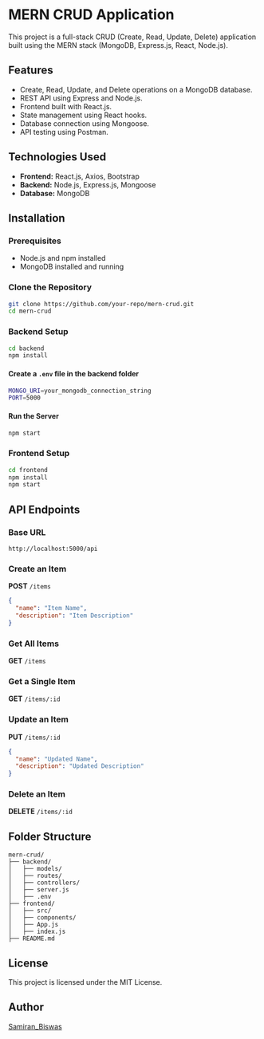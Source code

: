 # MERN CRUD Application

This project is a full-stack CRUD (Create, Read, Update, Delete) application built using the MERN stack (MongoDB, Express.js, React, Node.js).

## Features
- Create, Read, Update, and Delete operations on a MongoDB database.
- REST API using Express and Node.js.
- Frontend built with React.js.
- State management using React hooks.
- Database connection using Mongoose.
- API testing using Postman.

## Technologies Used
- **Frontend:** React.js, Axios, Bootstrap
- **Backend:** Node.js, Express.js, Mongoose
- **Database:** MongoDB

## Installation

### Prerequisites
- Node.js and npm installed
- MongoDB installed and running

### Clone the Repository
```sh
git clone https://github.com/your-repo/mern-crud.git
cd mern-crud
```

### Backend Setup
```sh
cd backend
npm install
```

#### Create a `.env` file in the backend folder
```sh
MONGO_URI=your_mongodb_connection_string
PORT=5000
```

#### Run the Server
```sh
npm start
```

### Frontend Setup
```sh
cd frontend
npm install
npm start
```

## API Endpoints

### Base URL
`http://localhost:5000/api`

### Create an Item
**POST** `/items`
```json
{
  "name": "Item Name",
  "description": "Item Description"
}
```

### Get All Items
**GET** `/items`

### Get a Single Item
**GET** `/items/:id`

### Update an Item
**PUT** `/items/:id`
```json
{
  "name": "Updated Name",
  "description": "Updated Description"
}
```

### Delete an Item
**DELETE** `/items/:id`

## Folder Structure
```
mern-crud/
├── backend/
│   ├── models/
│   ├── routes/
│   ├── controllers/
│   ├── server.js
│   ├── .env
├── frontend/
│   ├── src/
│   ├── components/
│   ├── App.js
│   ├── index.js
├── README.md
```

## License
This project is licensed under the MIT License.

## Author
[Samiran_Biswas](https://github.com/samiran-biswas/)

